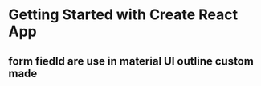 # Getting Started with Create React App

## form fiedld are use in material UI outline custom made

